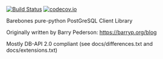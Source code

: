 [![Build Status][TCI-img]][TCI]
[![codecov.io](https://codecov.io/github/d33tah/py-bpgsql/coverage.svg?branch=master)](https://codecov.io/github/d33tah/py-bpgsql?branch=master)

Barebones pure-python PostGreSQL Client Library

Originally written by Barry Pederson: https://barryp.org/blog

Mostly DB-API 2.0 compliant
    (see docs/differences.txt and docs/extensions.txt)

[TCI-img]: https://travis-ci.org/d33tah/py-bpgsql.svg
[TCI]: https://travis-ci.org/d33tah/py-bpgsql
